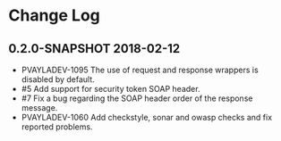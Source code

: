 # Change Log

## 0.2.0-SNAPSHOT 2018-02-12
- PVAYLADEV-1095 The use of request and response wrappers is disabled by default.
- #5 Add support for security token SOAP header.
- #7 Fix a bug regarding the SOAP header order of the response message.
- PVAYLADEV-1060 Add checkstyle, sonar and owasp checks and fix reported problems.

